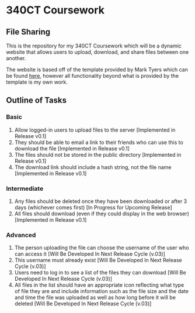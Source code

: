 # 340CT Coursework
## File Sharing

This is the repository for my 340CT Coursework which will be a dynamic website
that allows users to upload, download, and share files between one another.

The website is based off of the template provided by Mark Tyers which can be found
[here](https://github.coventry.ac.uk/web/template-dynamic-websites), however all
functionality beyond what is provided by the template is my own work.

## Outline of Tasks
### Basic

1. Allow logged-in users to upload files to the server \[Implemented in Release v0.1\]
2. They should be able to email a link to their friends who can use this to download the file \[Implemented in Release v0.1\]
3. The files should not be stored in the public directory \[Implemented in Release v0.1\]
4. The download link should include a hash string, not the file name \[Implemented in Release v0.1\]

### Intermediate

1. Any files should be deleted once they have been downloaded or after 3 days (whichever comes first) \[In Progress for Upcoming Release\]
2. All files should download (even if they could display in the web browser) \[Implemented in Release v0.1\]

### Advanced

1. The person uploading the file can choose the username of the user who can access it \[Will Be Developed In Next Release Cycle (v.03)\]
2. This username must already exist \[Will Be Developed In Next Release Cycle (v.03)\]
3. Users need to log in to see a list of the files they can download \[Will Be Developed In Next Release Cycle (v.03)\]
4. All files in the list should have an appropriate icon reflecting what type of file they are and include information such as the file size and the date and time the file was uploaded as well as how long before it will be deleted \[Will Be Developed In Next Release Cycle (v.03)\]
